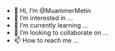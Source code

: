 - 👋 Hi, I’m @MuammerMetin
- 👀 I’m interested in ...
- 🌱 I’m currently learning ...
- 💞️ I’m looking to collaborate on ...
- 📫 How to reach me ...

<!---
MuammerMetin/MuammerMetin is a ✨ special ✨ repository because its `README.md` (this file) appears on your GitHub profile.
You can click the Preview link to take a look at your changes.
--->

